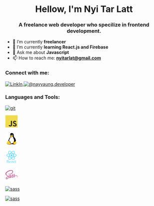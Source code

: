 <h1 align="center">Hellow, I'm Nyi Tar Latt</h1>
<h3 align="center">A freelance web developer who specilize in frontend development.</h3>



- 🔭 I’m currently **freelancer**
- 🌱 I’m currently **learning  React.js and Firebase**
- 💬 Ask me about **Javascript**
- 📫 How to reach me: **nyitarlat@gmail.com**

<h3 align="left">Connect with me:</h3>

<p align="left">
  
<a href="https://www.linkedin.com/in/nyi-tar-latt-290638226/" target="blank">
<img align="center" src="https://www.vectorlogo.zone/logos/linkedin/linkedin-tile.svg" alt="LinkIn" height="30" width="40" />
</a>
<a href="https://www.facebook.com/ariko.nora" target="blank">
<img align="center" src="https://www.vectorlogo.zone/logos/facebook/facebook-official.svg" alt="@nayyaung.developer" height="30" width="40" />
</a>
</p>

<h3 align="left">Languages and Tools:</h3>
<p align="left">

<a href="https://git-scm.com/" target="_blank"> <img src="https://www.vectorlogo.zone/logos/git-scm/git-scm-icon.svg" alt="git" width="40" height="40"/> </a>

<a href="https://developer.mozilla.org/en-US/docs/Web/JavaScript" target="_blank"> <img src="https://raw.githubusercontent.com/devicons/devicon/master/icons/javascript/javascript-original.svg" alt="javascript" width="40" height="40"/> </a>

<a href="https://www.linux.org/" target="_blank"> <img src="https://raw.githubusercontent.com/devicons/devicon/master/icons/linux/linux-original.svg" alt="linux" width="40" height="40"/> </a>

<a href="https://reactjs.org/" target="_blank"> <img src="https://raw.githubusercontent.com/devicons/devicon/master/icons/react/react-original-wordmark.svg" alt="react" width="40" height="40"/> </a>

<a href="https://sass-lang.com" target="_blank"> <img src="https://raw.githubusercontent.com/devicons/devicon/master/icons/sass/sass-original.svg" alt="sass" width="40" height="40"/> </a>

<a href="https://get-bootstrap.com" target="_blank"> <img src="https://www.vectorlogo.zone/logos/getbootstrap/getbootstrap-icon.svg" alt="sass" width="40" height="40"/> </a>

<a href="https://jquery.com/" target="_blank"> <img src="https://www.vectorlogo.zone/logos/jquery/jquery-horizontal.svg" alt="sass" width="40" height="40"/> </a>
</p>
